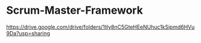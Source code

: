 # Scrum-Master-Framework
https://drive.google.com/drive/folders/1tIy8nC5GteHEeNUhuc1kSipmd6HVu9Da?usp=sharing
